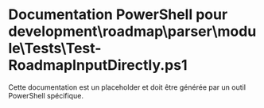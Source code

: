 # Documentation PowerShell pour development\roadmap\parser\module\Tests\Test-RoadmapInputDirectly.ps1

Cette documentation est un placeholder et doit être générée par un outil PowerShell spécifique.
